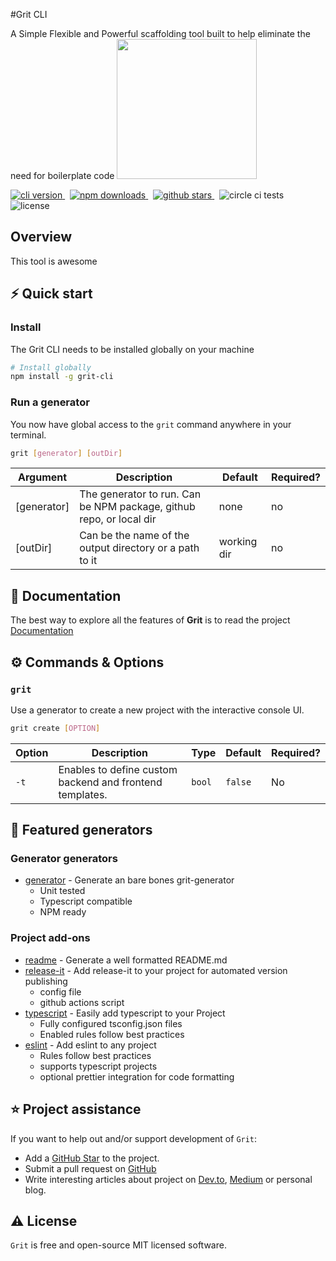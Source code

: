 #Grit CLI

A Simple Flexible and Powerful scaffolding tool built to help eliminate the need for boilerplate code
<img src="" width="224px"/>

</h1>
<a href="https://github.com/TimCrooker/Grit/releases" target="_blank">
<img src="https://img.shields.io/github/package-json/v/TimCrooker/Grit?style=for-the-badge" alt="cli version" />
</a>
&nbsp;
<a href="https://www.npmjs.com/package/grit-cli" target="_blank">
<img src="https://img.shields.io/npm/dw/grit-cli?style=for-the-badge" alt="npm downloads" />
</a>
&nbsp;
<a href="https://www.npmjs.com/package/grit-cli" target="_blank">
<img src="https://img.shields.io/github/stars/TimCrooker/grit?style=for-the-badge" alt="github stars" />
</a>
&nbsp;
<img src="https://img.shields.io/circleci/build/github/TimCrooker/Grit/master?color=green&style=for-the-badge" alt="circle ci tests" />
&nbsp;
<img src="https://img.shields.io/npm/l/grit-cli?style=for-the-badge" alt="license" />
</p>

## Overview

This tool is awesome

## ⚡️ Quick start

### Install

The Grit CLI needs to be installed globally on your machine

```bash
# Install globally 
npm install -g grit-cli
```

### Run a generator

You now have global access to the `grit` command anywhere in your terminal.

```bash
grit [generator] [outDir]
```

| Argument    | Description                                                         | Default     | Required? |
| ----------- | ------------------------------------------------------------------- | ----------- | --------- |
| [generator] | The generator to run. Can be NPM package, github repo, or local dir | none        | no        |
| [outDir]    | Can be the name of the output directory or a path to it             | working dir | no        |

## 📖 Documentation

The best way to explore all the features of **Grit** is to read the project [Documentation](https://timcrooker.github.io/Grit/)

## ⚙️ Commands & Options

### `grit`

Use a generator to create a new project with the interactive console UI.

```bash
grit create [OPTION]
```

| Option | Description                                              | Type   | Default | Required? |
| ------ | -------------------------------------------------------- | ------ | ------- | --------- |
| `-t`   | Enables to define custom backend and frontend templates. | `bool` | `false` | No        |

## 📝 Featured generators

### Generator generators

- [generator](https://github.com/TimCrooker/grit-generator) - Generate an bare bones grit-generator
  - Unit tested
  - Typescript compatible
  - NPM ready

### Project add-ons

- [readme](https://github.com/TimCrooker/grit-readme) - Generate a well formatted README.md
- [release-it](https://github.com/TimCrooker/grit-release-it) - Add release-it to your project for automated version publishing
  - config file
  - github actions script
- [typescript](https://github.com/TimCrooker/grit-typescript) - Easily add typescript to your Project
  - Fully configured tsconfig.json files
  - Enabled rules follow best practices
- [eslint](https://github.com/TimCrooker/grit-eslint) - Add eslint to any project
  - Rules follow best practices
  - supports typescript projects
  - optional prettier integration for code formatting

## ⭐️ Project assistance

If you want to help out and/or support development of `Grit`:

- Add a [GitHub Star](https://github.com/TimCrooker/Grit) to the project.
- Submit a pull request on [GitHub](https://github.com/TimCrooker/Grit/pulls)
- Write interesting articles about project on [Dev.to](https://dev.to/), [Medium](https://medium.com/) or personal blog.

## ⚠️ License

`Grit` is free and open-source MIT licensed software.
